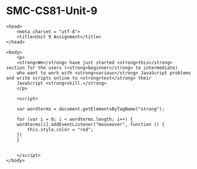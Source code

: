 # SMC-CS81-Unit-9

<!DOCTYPE html>

<!-- 
Angelo Vila 
CS 81 Section 1796
Unit 9 Assignment
 -->

<html>

	<head>
		<meta charset = "utf-8">
		<title>Unit 9 Assignment</title>
	</head>
	
	<body>
		<p>
		<strong>We</strong> have just started <strong>this</strong> section for the users (<strong>beginner</strong> to intermediate)
		who want to work with <strong>various</strong> JavaScript problems and write scripts online to <strong>test</strong> their 
		JavaScript <strong>skill.</strong>
		</p>
		
		<script>
		
		var wordterms = document.getElementsByTagName("strong");
		
		for (var i = 0; i < wordterms.length; i++) {
        wordterms[i].addEventListener("mouseover", function () {
            this.style.color = "red";
        })
		}
		
		
		</script>
	</body>
	
</html>
